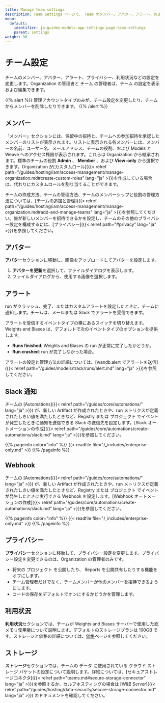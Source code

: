 ```yaml
---
title: Manage team settings
description: Team Settings ページで、 Team のメンバー、アバター、アラート、およびプライバシー設定を管理します。
menu:
  default:
    identifier: ja-guides-models-app-settings-page-team-settings
    parent: settings
weight: 30
---
```


# チーム設定

チームのメンバー、アバター、アラート、プライバシー、利用状況などの設定を変更します。Organization の管理者と チーム の管理者は、チーム の設定を表示および編集できます。

{{% alert %}}
管理アカウントタイプのみが、チーム設定を変更したり、チームからメンバーを削除したりできます。
{{% /alert %}}

## メンバー
「メンバー」セクションには、保留中の招待と、チームへの参加招待を承認したメンバーのリストが表示されます。リストに表示される各メンバーには、メンバーの名前、ユーザー名、メールアドレス、チームの役割、および Models と Weave へのアクセス権限が表示されます。これらは Organization から継承されます。標準のチームの役割 **Admin** 、 **Member** 、および **View-only** から選択できます。Organization が[カスタムロール]({{< relref path="/guides/hosting/iam/access-management/manage-organization.md#create-custom-roles" lang="ja" >}})を作成している場合は、代わりにカスタムロールを割り当てることができます。

チームの作成方法、チームの管理方法、チームのメンバーシップと役割の管理方法については、[チームの追加と管理]({{< relref path="/guides/hosting/iam/access-management/manage-organization.md#add-and-manage-teams" lang="ja" >}})を参照してください。誰が新しいメンバーを招待できるかを設定し、チームのその他のプライバシー設定を構成するには、[プライバシー]({{< relref path="#privacy" lang="ja" >}})を参照してください。

## アバター

**アバター**セクションに移動し、画像をアップロードしてアバターを設定します。

1. **アバターを更新**を選択して、ファイルダイアログを表示します。
2. ファイルダイアログから、使用する画像を選択します。

## アラート

run がクラッシュ、完了、またはカスタムアラートを設定したときに、チームに通知します。チームは、メールまたは Slack でアラートを受信できます。

アラートを受信するイベントタイプの横にあるスイッチを切り替えます。Weights and Biases は、デフォルトで次のイベントタイプのオプションを提供します。

* **Runs finished**: Weights and Biases の run が正常に完了したかどうか。
* **Run crashed**: run が完了しなかった場合。

アラートの設定と管理方法の詳細については、[wandb.alert でアラートを送信]({{< relref path="/guides/models/track/runs/alert.md" lang="ja" >}})を参照してください。

## Slack 通知
チームの [Automations]({{< relref path="/guides/core/automations/" lang="ja" >}}) が、新しい Artifact が作成されたときや、run メトリクスが定義されたしきい値を満たしたときなど、Registry または プロジェクト でイベントが発生したときに通知を送信できる Slack の送信先を設定します。[Slack オートメーションの作成]({{< relref path="/guides/core/automations/create-automations/slack.md" lang="ja" >}})を参照してください。

{{% pageinfo color="info" %}}
{{< readfile file="/_includes/enterprise-only.md" >}}
{{% /pageinfo %}}

## Webhook
チームの [Automations]({{< relref path="/guides/core/automations/" lang="ja" >}}) が、新しい Artifact が作成されたときや、run メトリクスが定義されたしきい値を満たしたときなど、Registry または プロジェクト でイベントが発生したときに実行できる Webhook を設定します。[Webhook オートメーションの作成]({{< relref path="/guides/core/automations/create-automations/slack.md" lang="ja" >}})を参照してください。

{{% pageinfo color="info" %}}
{{< readfile file="/_includes/enterprise-only.md" >}}
{{% /pageinfo %}}

## プライバシー

**プライバシー**セクションに移動して、プライバシー設定を変更します。プライバシー設定を変更できるのは、Organization の管理者のみです。

- 将来の プロジェクト を公開したり、 Reports を公開共有したりする機能をオフにします。
- チーム管理者だけでなく、チームメンバーが他のメンバーを招待できるようにします。
- コードの保存をデフォルトでオンにするかどうかを管理します。

## 利用状況

**利用状況**セクションでは、チームが Weights and Biases サーバーで使用した総メモリ使用量について説明します。デフォルトのストレージプランは 100GB です。ストレージと価格の詳細については、[価格](https://wandb.ai/site/pricing)ページを参照してください。

## ストレージ

**ストレージ**セクションでは、チームの データ に使用されている クラウド ストレージ バケットの設定について説明します。詳細については、[セキュアストレージコネクタ]({{< relref path="teams.md#secure-storage-connector" lang="ja" >}})を参照するか、セルフホスティングの場合は [W&B Server]({{< relref path="/guides/hosting/data-security/secure-storage-connector.md" lang="ja" >}}) のドキュメントを確認してください。
